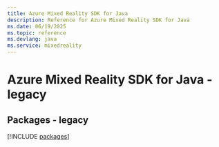 ```yaml
---
title: Azure Mixed Reality SDK for Java
description: Reference for Azure Mixed Reality SDK for Java
ms.date: 06/19/2025
ms.topic: reference
ms.devlang: java
ms.service: mixedreality
---
```

# Azure Mixed Reality SDK for Java - legacy
## Packages - legacy
[!INCLUDE [packages](mixed-reality-index.md)]